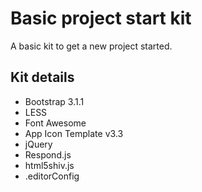 # Basic project start kit

A basic kit to get a new project started.

## Kit details

- Bootstrap 3.1.1
- LESS
- Font Awesome
- App Icon Template v3.3
- jQuery
- Respond.js
- html5shiv.js
- .editorConfig



